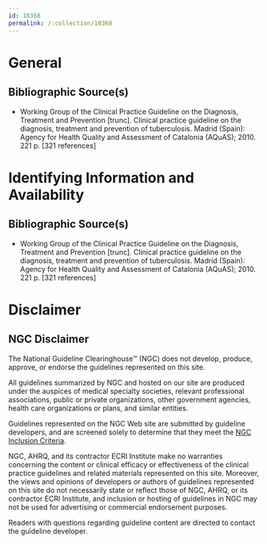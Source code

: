 ```yaml
---
id: 10368
permalink: /:collection/10368
---
```


# General

## Bibliographic Source(s)

- Working Group of the Clinical Practice Guideline on the Diagnosis, Treatment and Prevention [trunc]. Clinical practice guideline on the diagnosis, treatment and prevention of tuberculosis. Madrid (Spain): Agency for Health Quality and Assessment of Catalonia (AQuAS); 2010. 221 p. [321 references]

# Identifying Information and Availability

## Bibliographic Source(s)

- Working Group of the Clinical Practice Guideline on the Diagnosis, Treatment and Prevention [trunc]. Clinical practice guideline on the diagnosis, treatment and prevention of tuberculosis. Madrid (Spain): Agency for Health Quality and Assessment of Catalonia (AQuAS); 2010. 221 p. [321 references]

# Disclaimer

## NGC Disclaimer

The National Guideline Clearinghouse™ (NGC) does not develop, produce, approve, or endorse the guidelines represented on this site.

All guidelines summarized by NGC and hosted on our site are produced under the auspices of medical specialty societies, relevant professional associations, public or private organizations, other government agencies, health care organizations or plans, and similar entities.

Guidelines represented on the NGC Web site are submitted by guideline developers, and are screened solely to determine that they meet the [NGC Inclusion Criteria](/help-and-about/summaries/inclusion-criteria).

NGC, AHRQ, and its contractor ECRI Institute make no warranties concerning the content or clinical efficacy or effectiveness of the clinical practice guidelines and related materials represented on this site. Moreover, the views and opinions of developers or authors of guidelines represented on this site do not necessarily state or reflect those of NGC, AHRQ, or its contractor ECRI Institute, and inclusion or hosting of guidelines in NGC may not be used for advertising or commercial endorsement purposes.

Readers with questions regarding guideline content are directed to contact the guideline developer.

